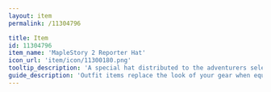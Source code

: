 ```yaml
---
layout: item
permalink: /11304796

title: Item
id: 11304796
item_name: 'MapleStory 2 Reporter Hat'
icon_url: 'item/icon/11300180.png'
tooltip_description: 'A special hat distributed to the adventurers selected as MapleStory 2 information reporters.'
guide_description: 'Outfit items replace the look of your gear when equipped.'
---
```

